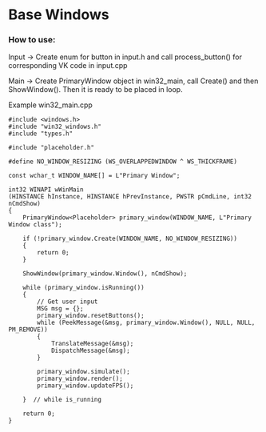 # Base Windows
 
### How to use:
Input -> Create enum for button in input.h and call process_button() for corresponding VK code in input.cpp

Main -> Create PrimaryWindow object in win32_main, call Create() and then ShowWindow(). Then it is ready to 
be placed in loop. 

Example win32_main.cpp
```
#include <windows.h>
#include "win32_windows.h"
#include "types.h"

#include "placeholder.h"

#define NO_WINDOW_RESIZING (WS_OVERLAPPEDWINDOW ^ WS_THICKFRAME)

const wchar_t WINDOW_NAME[] = L"Primary Window";

int32 WINAPI wWinMain
(HINSTANCE hInstance, HINSTANCE hPrevInstance, PWSTR pCmdLine, int32 nCmdShow)
{
	PrimaryWindow<Placeholder> primary_window(WINDOW_NAME, L"Primary Window class");

	if (!primary_window.Create(WINDOW_NAME, NO_WINDOW_RESIZING))
	{
		return 0;
	}

	ShowWindow(primary_window.Window(), nCmdShow);

	while (primary_window.isRunning())
	{
		// Get user input
		MSG msg = {};
		primary_window.resetButtons();
		while (PeekMessage(&msg, primary_window.Window(), NULL, NULL, PM_REMOVE))
		{
			TranslateMessage(&msg);
			DispatchMessage(&msg);
		}

		primary_window.simulate();
		primary_window.render();
		primary_window.updateFPS();

	}  // while is_running

	return 0;
}
```